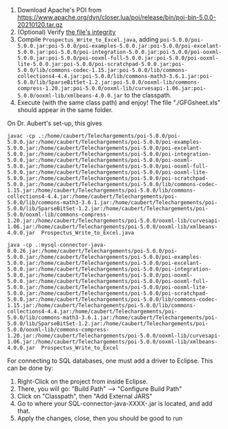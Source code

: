 1. Download Apache's POI from <https://www.apache.org/dyn/closer.lua/poi/release/bin/poi-bin-5.0.0-20210120.tar.gz>
2. (Optional) Verify [the file's integrity](https://www.apache.org/dyn/closer.cgi#verify)
3. Compile `Prospectus_Write_to_Excel.java`, adding `poi-5.0.0/poi-5.0.0.jar:poi-5.0.0/poi-examples-5.0.0.jar:poi-5.0.0/poi-excelant-5.0.0.jar:poi-5.0.0/poi-integration-5.0.0.jar:poi-5.0.0/poi-ooxml-5.0.0.jar:poi-5.0.0/poi-ooxml-full-5.0.0.jar:poi-5.0.0/poi-ooxml-lite-5.0.0.jar:poi-5.0.0/poi-scratchpad-5.0.0.jar:poi-5.0.0/lib/commons-codec-1.15.jar:poi-5.0.0/lib/commons-collections4-4.4.jar:poi-5.0.0/lib/commons-math3-3.6.1.jar:poi-5.0.0/lib/SparseBitSet-1.2.jar:poi-5.0.0/ooxml-lib/commons-compress-1.20.jar:poi-5.0.0/ooxml-lib/curvesapi-1.06.jar:poi-5.0.0/ooxml-lib/xmlbeans-4.0.0.jar` to the classpath.
4. Execute (with the same class path) and enjoy! The file "./GFGsheet.xls" should appear in the same folder.

On Dr. Aubert's set-up, this gives

```
javac -cp .:/home/caubert/Telechargements/poi-5.0.0/poi-5.0.0.jar:/home/caubert/Telechargements/poi-5.0.0/poi-examples-5.0.0.jar:/home/caubert/Telechargements/poi-5.0.0/poi-excelant-5.0.0.jar:/home/caubert/Telechargements/poi-5.0.0/poi-integration-5.0.0.jar:/home/caubert/Telechargements/poi-5.0.0/poi-ooxml-5.0.0.jar:/home/caubert/Telechargements/poi-5.0.0/poi-ooxml-full-5.0.0.jar:/home/caubert/Telechargements/poi-5.0.0/poi-ooxml-lite-5.0.0.jar:/home/caubert/Telechargements/poi-5.0.0/poi-scratchpad-5.0.0.jar:/home/caubert/Telechargements/poi-5.0.0/lib/commons-codec-1.15.jar:/home/caubert/Telechargements/poi-5.0.0/lib/commons-collections4-4.4.jar:/home/caubert/Telechargements/poi-5.0.0/lib/commons-math3-3.6.1.jar:/home/caubert/Telechargements/poi-5.0.0/lib/SparseBitSet-1.2.jar:/home/caubert/Telechargements/poi-5.0.0/ooxml-lib/commons-compress-1.20.jar:/home/caubert/Telechargements/poi-5.0.0/ooxml-lib/curvesapi-1.06.jar:/home/caubert/Telechargements/poi-5.0.0/ooxml-lib/xmlbeans-4.0.0.jar  Prospectus_Write_to_Excel.java 
```

```
java -cp .:mysql-connector-java-8.0.26.jar:/home/caubert/Telechargements/poi-5.0.0/poi-5.0.0.jar:/home/caubert/Telechargements/poi-5.0.0/poi-examples-5.0.0.jar:/home/caubert/Telechargements/poi-5.0.0/poi-excelant-5.0.0.jar:/home/caubert/Telechargements/poi-5.0.0/poi-integration-5.0.0.jar:/home/caubert/Telechargements/poi-5.0.0/poi-ooxml-5.0.0.jar:/home/caubert/Telechargements/poi-5.0.0/poi-ooxml-full-5.0.0.jar:/home/caubert/Telechargements/poi-5.0.0/poi-ooxml-lite-5.0.0.jar:/home/caubert/Telechargements/poi-5.0.0/poi-scratchpad-5.0.0.jar:/home/caubert/Telechargements/poi-5.0.0/lib/commons-codec-1.15.jar:/home/caubert/Telechargements/poi-5.0.0/lib/commons-collections4-4.4.jar:/home/caubert/Telechargements/poi-5.0.0/lib/commons-math3-3.6.1.jar:/home/caubert/Telechargements/poi-5.0.0/lib/SparseBitSet-1.2.jar:/home/caubert/Telechargements/poi-5.0.0/ooxml-lib/commons-compress-1.20.jar:/home/caubert/Telechargements/poi-5.0.0/ooxml-lib/curvesapi-1.06.jar:/home/caubert/Telechargements/poi-5.0.0/ooxml-lib/xmlbeans-4.0.0.jar  Prospectus_Write_to_Excel
```


For connecting to SQL databases, one must add a driver to Eclipse. This can be done by:
1. Right-Click on the project from inside Eclipse.
2. There, you will go: "Build Path" --> "Configure Build Path"
3. Click on "Classpath", then "Add External JARS"
4. Go to where your SQL-connector-java-XXXX-.jar is located, and add that.
5. Apply the changes, close, then you should be good to run
